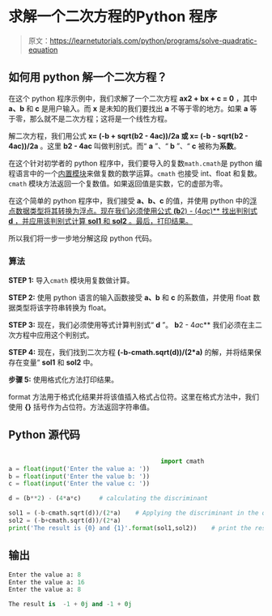 # 求解一个二次方程的Python 程序

> 原文：<https://learnetutorials.com/python/programs/solve-quadratic-equation>

## 如何用 python 解一个二次方程？

在这个 python 程序示例中，我们求解了一个二次方程 **ax2 + bx + c = 0** ，其中 **a、b** 和 **c** 是用户输入。而 **x** 是未知的我们要找出 **a** 不等于零的地方。如果 **a** 等于零，那么就不是二次方程；这将是一个线性方程。

解二次方程，我们用公式 **x= (-b + sqrt(b2 - 4ac))/2a 或 x= (-b - sqrt(b2 - 4ac))/2a** 。这里 **b2 - 4ac** 叫做判别式。而“ **a** ”、“ **b** ”、“ **c** 被称为**系数**。

在这个针对初学者的 python 程序中，我们要导入的复数`math.cmath`是 python 编程语言中的一个[内置模块](../python-modules-packages "Python modules")来做复数的数学运算。`cmath` 也接受 int、float 和复数。`cmath` 模块方法返回一个复数值。如果返回值是实数，它的虚部为零。

在这个简单的 python 程序中，我们接受 **a、b、c** 的值，并使用 python 中的[浮点数据类型将其转换为浮点。现在我们必须使用公式 **(b**2) - (4*a*c)** 找出判别式 **d** ，并应用该判别式计算 **sol1** 和 **sol2** 。最后，打印结果。](../python-datatypes "data types in python")

所以我们将一步一步地分解这段 python 代码。

### 算法

**STEP 1:** 导入`cmath` 模块用复数做计算。

**STEP 2:** 使用 python 语言的输入函数接受 **a、b** 和 **c** 的系数值，并使用 float 数据类型将该字符串转换为 float。

**STEP 3:** 现在，我们必须使用等式计算判别式“ **d** ”。 **b**2 - 4*a*c** 我们必须在主二次方程中应用这个判别式。

**STEP 4:** 现在，我们找到二次方程 **(-b-cmath.sqrt(d))/(2*a)** 的解，并将结果保存在变量“ **sol1** 和 **sol2** 中。

**步骤 5:** 使用格式化方法打印结果。

format 方法用于格式化结果并将该值插入格式占位符。这里在格式方法中，我们使用 **{}** 括号作为占位符。方法返回字符串值。

## Python 源代码

```py

                                          import cmath  
a = float(input('Enter the value a: '))  
b = float(input('Enter the value b: '))  
c = float(input('Enter the value c: '))  

d = (b**2) - (4*a*c)     # calculating the discriminant

sol1 = (-b-cmath.sqrt(d))/(2*a)    # Applying the discriminant in the quadratic formula
sol2 = (-b+cmath.sqrt(d))/(2*a)  
print('The result is {0} and {1}'.format(sol1,sol2))    # print the result using the format method

```

## 输出

```py
Enter the value a: 8
Enter the value a: 16
Enter the value a: 8

The result is  -1 + 0j and -1 + 0j 
```